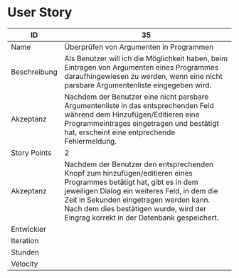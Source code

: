 # User Story

| ID         |35|
|-|-|
|Name        |Überprüfen von Argumenten in Programmen|
|Beschreibung|Als Benutzer will ich die Möglichkeit haben, beim Eintragen von Argumenten eines Programmes daraufhingewiesen zu werden, wenn eine nicht parsbare Argumentenliste eingegeben wird.|
|Akzeptanz   |Nachdem der Benutzer eine nicht parsbare Argumentenliste in das entsprechenden Feld während dem Hinzufügen/Editieren eine Programmeintrages eingetragen und bestätigt hat, erscheint eine entprechende Fehlermeldung.|
|Story Points|2|
|Akzeptanz   |Nachdem der Benutzer den entsprechenden Knopf zum hinzufügen/editieren eines Programmes betätigt hat, gibt es in dem jeweiligen Dialog ein weiteres Feld, in dem die Zeit in Sekunden eingetragen werden kann. Nach dem dies bestätigen wurde, wird der Eingrag korrekt in der Datenbank gespeichert.|
|Entwickler  ||
|Iteration   ||
|Stunden     ||
|Velocity    ||
